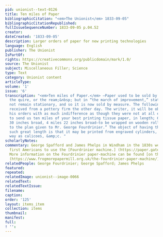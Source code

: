 ```yaml
---
pid: unionist--text-0126
title: Ten miles of Paper
bibliographicCitation: "<em>The Unionist</em> 1833-09-05"
bibliographicCitationRepublished: 
fullIssueSequenceNumber: 1833-09-05 p.04.52
creator: 
dateCreated: '1833-09-05'
description: Larger orders of paper for new printing technologies
language: English
publisher: The Unionist
IsPartOf: 
rights: https://creativecommons.org/publicdomain/mark/1.0/
source: The Unionist
subject: Miscellaneous Filler; Science
type: Text
category: Unionist content
articleType: 
volume: '1'
issue: '6'
transcription: "<em>Ten miles of Paper.</em> —Paper used to be sold by the sheet,
  the quire, or the ream;&nbsp; but in “the march of improvement,” stationary will
  not remain stationary, and so it is now sold by measure. The following order was
  received from a pottery firm the other day. The writer, it will be observed, gives
  his orders with as much indifference as though they were not at all extraordinary:—“Gentlemen—Please
  to send us ten miles of your best printing tissue paper, in length; 6 miles to be
  30 inches broad, 4 miles 22 inches broad—to be wrapped on wooden rollers, according
  to the plan given to Mr. George Fourdrinier.” The object of having the paper of
  such great length is that it may be printed from engraved cylinders, in the same
  way as calicoes, &amp;c. "
scholarlyNotes: 
commentary: George Spafford and James Phelps in Windham in the 1830s were among the
  first Americans to use the [Fourdrinier machine.] (https://paper.gatech.edu/advent-paper-machine)
  More information on the Fourdrinier paper-machine can be found [on this website.]
  (https://www.frogmorepapermill.org.uk/the-fourdrinier-paper-machine/)
relatedPeople: George Fourdrinier; George Spafford; James Phelps
featured: 
repeated: 
relatedImage: unionist--image-0066
relatedText: 
relatedTextIssue: 
filename: 
caption: 
order: '125'
layout: items_item
collection: items
thumbnail: 
manifest: 
full: 
! '': 
---
```

